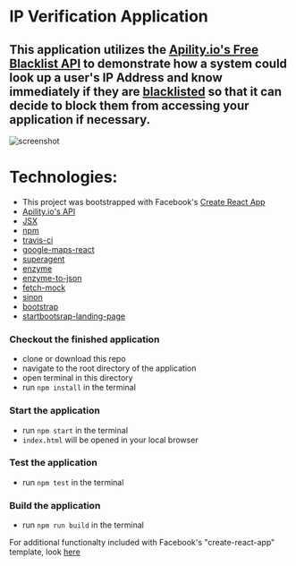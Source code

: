 # IP Verification Application 

## This application utilizes the [Apility.io's Free Blacklist API](https://apility.io/) to demonstrate how a system could look up a user's IP Address and know immediately if they are [blacklisted](https://www.whatismyip.com/why-is-my-ip-blacklisted/) so that it can decide to block them from accessing your application if necessary.

![screenshot](https://github.com/clfolmar/travis-react-ipverifier/blob/master/screenshot.jpg)

# Technologies:
- This project was bootstrapped with Facebook's [Create React App](https://github.com/facebookincubator/create-react-app)
- [Apility.io's API](https://apility.io/apidocs/)
- [JSX](https://jsx.github.io/)
- [npm](https://github.com/npm/npm)
- [travis-ci](https://travis-ci.com/)
- [google-maps-react](https://www.npmjs.com/package/google-maps-react)
- [superagent](https://visionmedia.github.io/superagent/)
- [enzyme](https://github.com/airbnb/enzyme)
- [enzyme-to-json](https://github.com/adriantoine/enzyme-to-json)
- [fetch-mock](https://github.com/wheresrhys/fetch-mock)
- [sinon](http://sinonjs.org/)
- [bootstrap](https://getbootstrap.com/)
- [startbootsrap-landing-page](https://github.com/BlackrockDigital/startbootstrap-landing-page)


### Checkout the finished application
- clone or download this repo
- navigate to the root directory of the application
- open terminal in this directory
- run `npm install` in the terminal
### Start the application
- run `npm start` in the terminal
- `index.html` will be opened in your local browser
### Test the application
- run `npm test` in the terminal
### Build the application
- run `npm run build` in the terminal

For additional functionalty included with Facebook's "create-react-app" template, look [here](https://github.com/clfolmar/travis-react-ipverifier/blob/master/blob/master/src/README.md)
